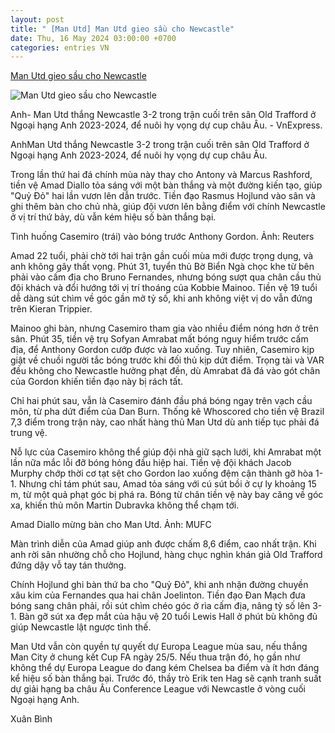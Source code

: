 ```yaml
---
layout: post
title: " [Man Utd] Man Utd gieo sầu cho Newcastle"
date: Thu, 16 May 2024 03:00:00 +0700
categories: entries VN
---
```

[Man Utd gieo sầu cho Newcastle](https://vnexpress.net/man-utd-gieo-sau-cho-newcastle-4746574.html)

![Man Utd gieo sầu cho Newcastle](https://vcdn1-thethao.vnecdn.net/2024/05/16/man-utd-jpeg-1715802824-171580-7052-8407-1715802927.jpg?w=1200&h=0&q=100&dpr=1&fit=crop&s=fS05E4iVvx6Kaa3fWzaOCg)

Anh- Man Utd thắng Newcastle 3-2 trong trận cuối trên sân Old Trafford ở Ngoại hạng Anh 2023-2024, để nuôi hy vọng dự cup châu Âu. - VnExpress.

AnhMan Utd thắng Newcastle 3-2 trong trận cuối trên sân Old Trafford ở Ngoại hạng Anh 2023-2024, để nuôi hy vọng dự cup châu Âu.

Trong lần thứ hai đá chính mùa này thay cho Antony và Marcus Rashford, tiền vệ Amad Diallo tỏa sáng với một bàn thắng và một đường kiến tạo, giúp "Quỷ Đỏ" hai lần vươn lên dẫn trước. Tiền đạo Rasmus Hojlund vào sân và ghi thêm bàn cho chủ nhà, giúp đội vươn lên bằng điểm với chính Newcastle ở vị trí thứ bảy, dù vẫn kém hiệu số bàn thắng bại.

Tình huống Casemiro (trái) vào bóng trước Anthony Gordon. Ảnh: Reuters

Amad 22 tuổi, phải chờ tới hai trận gần cuối mùa mới được trọng dụng, và anh không gây thất vọng. Phút 31, tuyển thủ Bờ Biển Ngà chọc khe từ bên phải vào cấm địa cho Bruno Fernandes, nhưng bóng sượt qua chân cầu thủ đội khách và đổi hướng tới vị trí thoáng của Kobbie Mainoo. Tiền vệ 19 tuổi dễ dàng sút chìm về góc gần mở tỷ số, khi anh không việt vị do vẫn đứng trên Kieran Trippier.

Mainoo ghi bàn, nhưng Casemiro tham gia vào nhiều điểm nóng hơn ở trên sân. Phút 35, tiền vệ trụ Sofyan Amrabat mất bóng nguy hiểm trước cấm địa, để Anthony Gordon cướp được và lao xuống. Tuy nhiên, Casemiro kịp giật về chuồi người tắc bóng trước khi đối thủ kịp dứt điểm. Trọng tài và VAR đều không cho Newcastle hưởng phạt đền, dù Amrabat đã đá vào gót chân của Gordon khiến tiền đạo này bị rách tất.

Chỉ hai phút sau, vẫn là Casemiro đánh đầu phá bóng ngay trên vạch cầu môn, từ pha dứt điểm của Dan Burn. Thống kê Whoscored cho tiền vệ Brazil 7,3 điểm trong trận này, cao nhất hàng thủ Man Utd dù anh tiếp tục phải đá trung vệ.

Nỗ lực của Casemiro không thể giúp đội nhà giữ sạch lưới, khi Amrabat một lần nữa mắc lỗi đỡ bóng hỏng đầu hiệp hai. Tiền vệ đội khách Jacob Murphy chớp thời cơ tạt sệt cho Gordon lao xuống đệm cận thành gỡ hòa 1-1. Nhưng chỉ tám phút sau, Amad tỏa sáng với cú sút bồi ở cự ly khoảng 15 m, từ một quả phạt góc bị phá ra. Bóng từ chân tiền vệ này bay căng về góc xa, khiến thủ môn Martin Dubravka không thể chạm tới.

Amad Diallo mừng bàn cho Man Utd. Ảnh: MUFC

Màn trình diễn của Amad giúp anh được chấm 8,6 điểm, cao nhất trận. Khi anh rời sân nhường chỗ cho Hojlund, hàng chục nghìn khán giả Old Trafford đứng dậy vỗ tay tán thưởng.

Chính Hojlund ghi bàn thứ ba cho "Quỷ Đỏ", khi anh nhận đường chuyền xâu kim của Fernandes qua hai chân Joelinton. Tiền đạo Đan Mạch đưa bóng sang chân phải, rồi sút chìm chéo góc ở rìa cấm địa, nâng tỷ số lên 3-1. Bàn gỡ sút xa đẹp mắt của hậu vệ 20 tuổi Lewis Hall ở phút bù không đủ giúp Newcastle lật ngược tình thế.

Man Utd vẫn còn quyền tự quyết dự Europa League mùa sau, nếu thắng Man City ở chung kết Cup FA ngày 25/5. Nếu thua trận đó, họ gần như không thể dự Europa League do đang kém Chelsea ba điểm và ít hơn đáng kể hiệu số bàn thắng bại. Trước đó, thầy trò Erik ten Hag sẽ cạnh tranh suất dự giải hạng ba châu Âu Conference League với Newcastle ở vòng cuối Ngoại hạng Anh.

Xuân Bình

